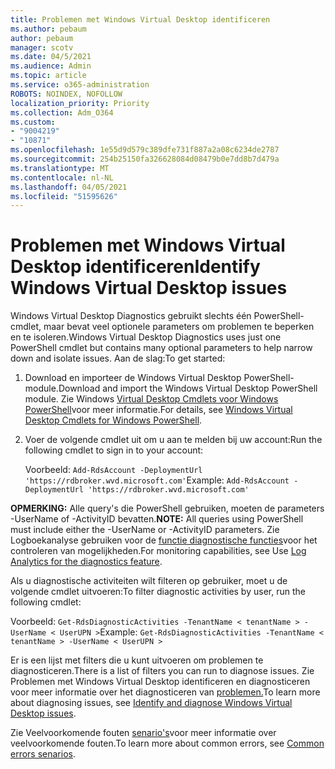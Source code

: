 ```yaml
---
title: Problemen met Windows Virtual Desktop identificeren
ms.author: pebaum
author: pebaum
manager: scotv
ms.date: 04/5/2021
ms.audience: Admin
ms.topic: article
ms.service: o365-administration
ROBOTS: NOINDEX, NOFOLLOW
localization_priority: Priority
ms.collection: Adm_O364
ms.custom:
- "9004219"
- "10871"
ms.openlocfilehash: 1e55d9d579c389dfe731f887a2a08c6234de2787
ms.sourcegitcommit: 254b25150fa326628084d08479b0e7dd8b7d479a
ms.translationtype: MT
ms.contentlocale: nl-NL
ms.lasthandoff: 04/05/2021
ms.locfileid: "51595626"
---
```

# <a name="identify-windows-virtual-desktop-issues"></a><span data-ttu-id="fc6a1-102">Problemen met Windows Virtual Desktop identificeren</span><span class="sxs-lookup"><span data-stu-id="fc6a1-102">Identify Windows Virtual Desktop issues</span></span>

<span data-ttu-id="fc6a1-103">Windows Virtual Desktop Diagnostics gebruikt slechts één PowerShell-cmdlet, maar bevat veel optionele parameters om problemen te beperken en te isoleren.</span><span class="sxs-lookup"><span data-stu-id="fc6a1-103">Windows Virtual Desktop Diagnostics uses just one PowerShell cmdlet but contains many optional parameters to help narrow down and isolate issues.</span></span> <span data-ttu-id="fc6a1-104">Aan de slag:</span><span class="sxs-lookup"><span data-stu-id="fc6a1-104">To get started:</span></span> 

1. <span data-ttu-id="fc6a1-105">Download en importeer de Windows Virtual Desktop PowerShell-module.</span><span class="sxs-lookup"><span data-stu-id="fc6a1-105">Download and import the Windows Virtual Desktop PowerShell module.</span></span> <span data-ttu-id="fc6a1-106">Zie Windows [Virtual Desktop Cmdlets voor Windows PowerShell](https://docs.microsoft.com/powershell/windows-virtual-desktop/overview)voor meer informatie.</span><span class="sxs-lookup"><span data-stu-id="fc6a1-106">For details, see [Windows Virtual Desktop Cmdlets for Windows PowerShell](https://docs.microsoft.com/powershell/windows-virtual-desktop/overview).</span></span>

1. <span data-ttu-id="fc6a1-107">Voer de volgende cmdlet uit om u aan te melden bij uw account:</span><span class="sxs-lookup"><span data-stu-id="fc6a1-107">Run the following cmdlet to sign in to your account:</span></span>
    
    <span data-ttu-id="fc6a1-108">Voorbeeld: `Add-RdsAccount -DeploymentUrl 'https://rdbroker.wvd.microsoft.com'`</span><span class="sxs-lookup"><span data-stu-id="fc6a1-108">Example: `Add-RdsAccount -DeploymentUrl 'https://rdbroker.wvd.microsoft.com'`</span></span>

<span data-ttu-id="fc6a1-109">**OPMERKING:** Alle query's die PowerShell gebruiken, moeten de parameters -UserName of -ActivityID bevatten.</span><span class="sxs-lookup"><span data-stu-id="fc6a1-109">**NOTE:** All queries using PowerShell must include either the -UserName or -ActivityID parameters.</span></span> <span data-ttu-id="fc6a1-110">Zie Logboekanalyse gebruiken voor de [functie diagnostische functies](https://go.microsoft.com/fwlink/?linkid=2126847)voor het controleren van mogelijkheden.</span><span class="sxs-lookup"><span data-stu-id="fc6a1-110">For monitoring capabilities, see Use [Log Analytics for the diagnostics feature](https://go.microsoft.com/fwlink/?linkid=2126847).</span></span>

<span data-ttu-id="fc6a1-111">Als u diagnostische activiteiten wilt filteren op gebruiker, moet u de volgende cmdlet uitvoeren:</span><span class="sxs-lookup"><span data-stu-id="fc6a1-111">To filter diagnostic activities by user, run the following cmdlet:</span></span>

<span data-ttu-id="fc6a1-112">Voorbeeld: `Get-RdsDiagnosticActivities -TenantName < tenantName > -UserName < UserUPN >`</span><span class="sxs-lookup"><span data-stu-id="fc6a1-112">Example: `Get-RdsDiagnosticActivities -TenantName < tenantName > -UserName < UserUPN >`</span></span>

<span data-ttu-id="fc6a1-113">Er is een lijst met filters die u kunt uitvoeren om problemen te diagnosticeren.</span><span class="sxs-lookup"><span data-stu-id="fc6a1-113">There is a list of filters you can run to diagnose issues.</span></span> <span data-ttu-id="fc6a1-114">Zie Problemen met Windows Virtual Desktop identificeren en diagnosticeren voor meer informatie over het diagnosticeren van [problemen.](https://docs.microsoft.com/azure/virtual-desktop/diagnostics-role-service#diagnose-issues-with-powershell)</span><span class="sxs-lookup"><span data-stu-id="fc6a1-114">To learn more about diagnosing issues, see [Identify and diagnose Windows Virtual Desktop issues](https://docs.microsoft.com/azure/virtual-desktop/diagnostics-role-service#diagnose-issues-with-powershell).</span></span>

<span data-ttu-id="fc6a1-115">Zie Veelvoorkomende fouten [senario's](https://docs.microsoft.com/azure/virtual-desktop/diagnostics-role-service#common-error-scenarios)voor meer informatie over veelvoorkomende fouten.</span><span class="sxs-lookup"><span data-stu-id="fc6a1-115">To learn more about common errors, see [Common errors senarios](https://docs.microsoft.com/azure/virtual-desktop/diagnostics-role-service#common-error-scenarios).</span></span>
